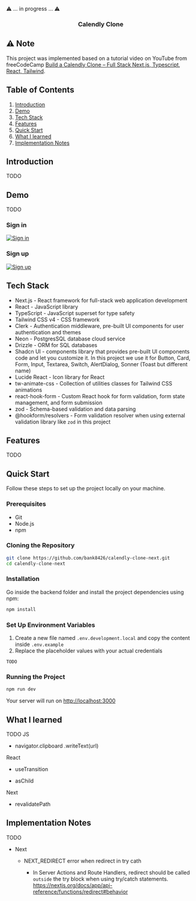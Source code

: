 ⚠️ ... in progress ... ⚠️

<h3 align="center">Calendly Clone</h3>

## ⚠️ Note

This project was implemented based on a tutorial video on YouTube from freeCodeCamp [Build a Calendly Clone – Full Stack Next.js, Typescript, React, Tailwind](https://www.youtube.com/watch?v=cCuvlQvU1eg).

## Table of Contents

1. [Introduction](#introduction)
2. [Demo](#demo)
3. [Tech Stack](#tech-stack)
4. [Features](#features)
5. [Quick Start](#quick-start)
6. [What I learned](#learn)
7. [Implementation Notes](#note)

## <a name="introduction">Introduction</a>

TODO

## <a name="demo">Demo</a>

TODO

### Sign in

<a href="">
  <img src="public/readme/sign-in.png" alt="Sign in" />
</a>

### Sign up

<a href="">
  <img src="public/readme/sign-up.png" alt="Sign up" />
</a>

<!-- Authen user -->
<!-- Create note Copy Link -->

<!-- Edit note -->

<!-- Delete note -->

<!-- Not authen user -->

## <a name="tech-stack">Tech Stack</a>

- Next.js - React framework for full-stack web application development
- React - JavaScript library
- TypeScript - JavaScript superset for type safety
- Tailwind CSS v4 - CSS framework
- Clerk - Authentication middleware, pre-built UI components for user authentication and themes
- Neon - PostgresSQL database cloud service
- Drizzle - ORM for SQL databases
- Shadcn UI - components library that provides pre-built UI components code and let you customize it. In this project we use it for Button, Card, Form, Input, Textarea, Switch, AlertDialog, Sonner (Toast but different name)
- Lucide React - Icon library for React
- tw-animate-css - Collection of utilities classes for Tailwind CSS animations
- react-hook-form - Custom React hook for form validation, form state management, and form submission
- zod - Schema-based validation and data parsing
- @hookform/resolvers - Form validation resolver when using external validation library like `zod` in this project

## <a name="features">Features</a>

TODO

## <a name="quick-start">Quick Start</a>

Follow these steps to set up the project locally on your machine.

### Prerequisites

- Git
- Node.js
- npm

### Cloning the Repository

```bash
git clone https://github.com/bank8426/calendly-clone-next.git
cd calendly-clone-next
```

### Installation

Go inside the backend folder and install the project dependencies using npm:

```bash
npm install
```

### Set Up Environment Variables

1. Create a new file named `.env.development.local` and copy the content inside `.env.example`
2. Replace the placeholder values with your actual credentials

```env
TODO
```

### Running the Project

```bash
npm run dev
```

Your server will run on [http://localhost:3000](http://localhost:3000/)

## <a name="learn">What I learned</a>

TODO
JS

- navigator.clipboard
  .writeText(url)

React

- useTransition

- asChild

Next

- revalidatePath

## <a name="note">Implementation Notes</a>

TODO

- Next

  - NEXT_REDIRECT error when redirect in try cath

    - In Server Actions and Route Handlers, redirect should be called `outside` the try block when using try/catch statements. https://nextjs.org/docs/app/api-reference/functions/redirect#behavior
